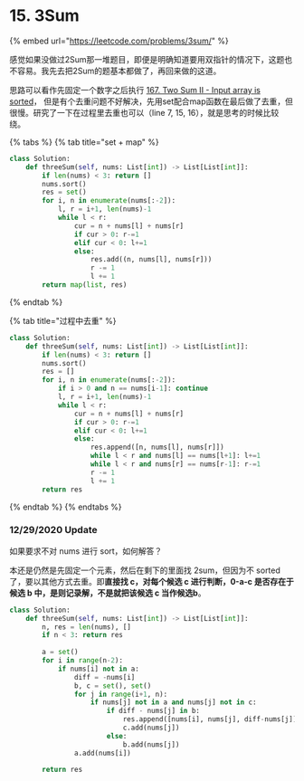 # 15. 3Sum

{% embed url="https://leetcode.com/problems/3sum/" %}

感觉如果没做过2Sum那一堆题目，即便是明确知道要用双指针的情况下，这题也不容易。我先去把2Sum的题基本都做了，再回来做的这道。

思路可以看作先固定一个数字之后执行 [167. Two Sum II - Input array is sorted](https://leetcode.com/problems/two-sum-ii-input-array-is-sorted/)， 但是有个去重问题不好解决，先用set配合map函数在最后做了去重，但很慢。研究了一下在过程里去重也可以（line 7, 15, 16），就是思考的时候比较绕。

{% tabs %}
{% tab title="set + map" %}
```python
class Solution:
    def threeSum(self, nums: List[int]) -> List[List[int]]:
        if len(nums) < 3: return []
        nums.sort()
        res = set()
        for i, n in enumerate(nums[:-2]):
            l, r = i+1, len(nums)-1
            while l < r:
                cur = n + nums[l] + nums[r]
                if cur > 0: r-=1
                elif cur < 0: l+=1
                else:
                    res.add((n, nums[l], nums[r]))
                    r -= 1
                    l += 1
        return map(list, res)
```
{% endtab %}

{% tab title="过程中去重" %}
```python
class Solution:
    def threeSum(self, nums: List[int]) -> List[List[int]]:
        if len(nums) < 3: return []
        nums.sort()
        res = []
        for i, n in enumerate(nums[:-2]):
            if i > 0 and n == nums[i-1]: continue
            l, r = i+1, len(nums)-1
            while l < r:
                cur = n + nums[l] + nums[r]
                if cur > 0: r-=1
                elif cur < 0: l+=1
                else:
                    res.append([n, nums[l], nums[r]])
                    while l < r and nums[l] == nums[l+1]: l+=1
                    while l < r and nums[r] == nums[r-1]: r-=1
                    r -= 1
                    l += 1
        return res
```
{% endtab %}
{% endtabs %}

### 12/29/2020 Update

如果要求不对 nums 进行 sort，如何解答？

本还是仍然是先固定一个元素，然后在剩下的里面找 2sum，但因为不 sorted 了，要以其他方式去重。即**直接找 c，对每个候选 c 进行判断，0-a-c 是否存在于候选 b 中，是则记录解，不是就把该候选 c 当作候选b**。

```python
class Solution:
    def threeSum(self, nums: List[int]) -> List[List[int]]:
        n, res = len(nums), []
        if n < 3: return res
        
        a = set()
        for i in range(n-2):
            if nums[i] not in a:
                diff = -nums[i]
                b, c = set(), set()
                for j in range(i+1, n):
                    if nums[j] not in a and nums[j] not in c:
                        if diff - nums[j] in b:
                            res.append([nums[i], nums[j], diff-nums[j]])
                            c.add(nums[j])
                        else:
                            b.add(nums[j])
                a.add(nums[i])
                
        return res     
```

